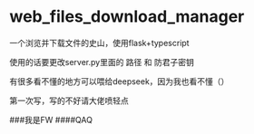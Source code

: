# web_files_download_manager
一个浏览并下载文件的史山，使用flask+typescript

使用的话要更改server.py里面的 路径 和 防君子密钥

有很多看不懂的地方可以喂给deepseek，因为我也看不懂（）

第一次写，写的不好请大佬喷轻点

###我是FW
####QAQ
